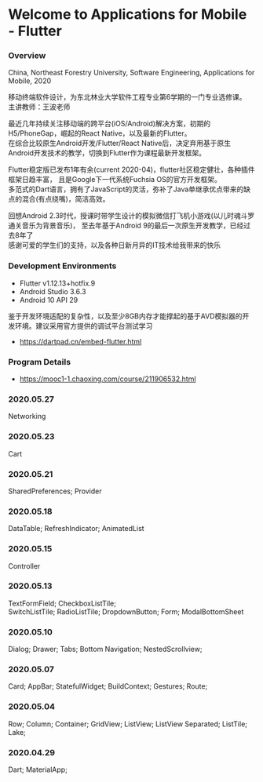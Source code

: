 # Welcome to Applications for Mobile - Flutter
### Overview
China, Northeast Forestry University, Software Engineering, Applications for Mobile, 2020

移动终端软件设计，为东北林业大学软件工程专业第6学期的一门专业选修课。  
主讲教师：王波老师

最近几年持续关注移动端的跨平台(iOS/Android)解决方案，初期的H5/PhoneGap，崛起的React Native，以及最新的Flutter。  
在综合比较原生Android开发/Flutter/React Native后，决定弃用基于原生Android开发技术的教学，切换到Flutter作为课程最新开发框架。

Flutter稳定版已发布1年有余(current 2020-04)，flutter社区稳定健壮，各种插件框架日趋丰富，
且是Google下一代系统Fuchsia OS的官方开发框架。  
多范式的Dart语言，拥有了JavaScript的灵活，弥补了Java单继承优点带来的缺点的混合(有点绕嘴)，简洁高效。

回想Android 2.3时代，授课时带学生设计的模拟微信打飞机小游戏(以儿时魂斗罗通关音乐为背景音乐)，
至去年基于Android 9的最后一次原生开发教学，已经过去8年了  
感谢可爱的学生们的支持，以及各种日新月异的IT技术给我带来的快乐

### Development Environments
- Flutter v1.12.13+hotfix.9
- Android Studio 3.6.3
- Android 10 API 29

鉴于开发环境适配的复杂性，以及至少8GB内存才能撑起的基于AVD模拟器的开发环境。建议采用官方提供的调试平台测试学习
- https://dartpad.cn/embed-flutter.html

### Program Details
- https://mooc1-1.chaoxing.com/course/211906532.html

### 2020.05.27
Networking

### 2020.05.23
Cart

### 2020.05.21
SharedPreferences; Provider

### 2020.05.18
DataTable; RefreshIndicator; AnimatedList

### 2020.05.15
Controller

### 2020.05.13
TextFormField; CheckboxListTile;  
SwitchListTile; RadioListTile; DropdownButton; Form; ModalBottomSheet

### 2020.05.10
Dialog; Drawer; Tabs; Bottom Navigation; NestedScrollview;

### 2020.05.07
Card; AppBar; StatefulWidget; BuildContext; Gestures; Route;

### 2020.05.04
Row; Column; Container; GridView; ListView; ListView Separated; ListTile; Lake;

### 2020.04.29
Dart; MaterialApp;

